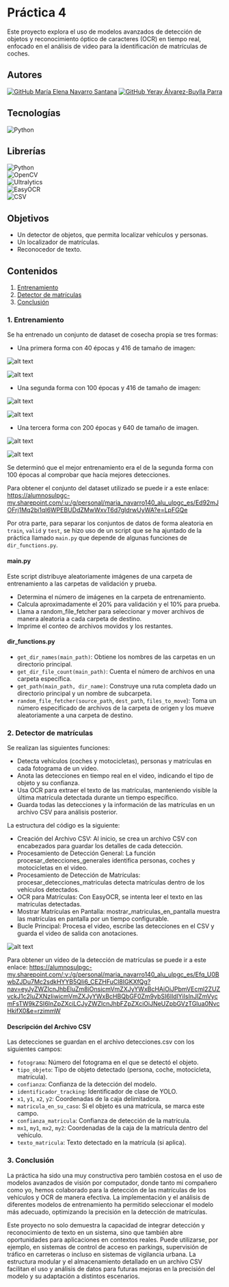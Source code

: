 # Práctica 4

Este proyecto explora el uso de modelos avanzados de detección de objetos y reconocimiento óptico de caracteres (OCR) en tiempo real, enfocado en el análisis de video para la identificación de matrículas de coches.

## Autores
[![GitHub María Elena Navarro Santana](https://img.shields.io/badge/GitHub-Elena%20Navarro-red?style=flat&logo=github)](https://github.com/ElenaaNavarroo)
[![GitHub Yeray Álvarez-Buylla Parra](https://img.shields.io/badge/GitHub-Yeray%20Álvarez-blue?style=flat&logo=github)](https://github.com/yabpenserio)

## Tecnologías 
![Python](https://img.shields.io/badge/Python-3776AB?style=flat&logo=python&logoColor=white)

## Librerías
![Python](https://img.shields.io/badge/Python-3776AB?style=flat&logo=python&logoColor=white)  
![OpenCV](https://img.shields.io/badge/OpenCV-5C3EE8?style=flat&logo=opencv&logoColor=white)  
![Ultralytics](https://img.shields.io/badge/Ultralytics-FF5C00?style=flat&logo=data:image/png;base64,iVBORw0KGgoAAAANSUhEUgAAABAAAAAQCAYAAAAf8%2F9hAAAABmJLR0QA/wD/AP+gvaeTAAAAJ0lEQVQ4jWNgGAUjGLQAS/6HOMzAEEBQYHwWiwjGggWMDYFGAYAAE1xBppUvgwbAAAAAElFTkSuQmCC&logoColor=white)  
![EasyOCR](https://img.shields.io/badge/EasyOCR-FFCA28?style=flat&logo=python&logoColor=white)  
![CSV](https://img.shields.io/badge/CSV-003366?style=flat&logo=csv&logoColor=white)  

## Objetivos
- Un detector de objetos, que permita localizar vehículos y personas.
- Un localizador de matrículas.
- Reconocedor de texto.

## Contenidos
1. [Entrenamiento](#1-entrenamiento)
2. [Detector de matrículas](#2-detector-de-matrículas)
3. [Conclusión](#3-conclusión)

### 1. Entrenamiento
Se ha entrenado un conjunto de dataset de cosecha propia se tres formas:

- Una primera forma con 40 épocas y 416 de tamaño de imagen:

![alt text](<Captura de pantalla 2024-10-25 174642.png>)

![alt text](<Captura de pantalla 2024-10-25 174653.png>)

- Una segunda forma con 100 épocas y 416 de tamaño de imagen:

![alt text](<Captura de pantalla 2024-10-28 192137.png>)

![alt text](<Captura de pantalla 2024-10-28 192149.png>)

- Una tercera forma con 200 épocas y 640 de tamaño de imagen.

![alt text](<Captura de pantalla 2024-10-29 143820.png>)

![alt text](<Captura de pantalla 2024-10-29 143833.png>)

Se determinó que el mejor entrenamiento era el de la segunda forma con 100 épocas al comprobar que hacía mejores detecciones.

Para obtener el conjunto del dataset utilizado se puede ir a este enlace: https://alumnosulpgc-my.sharepoint.com/:u:/g/personal/maria_navarro140_alu_ulpgc_es/Ed92mJOFrj1Mq2bi1qI6WPEBUDdZMwWxvT6d7gIdrwUyWA?e=LpFGQe

Por otra parte, para separar los conjuntos de datos de forma aleatoria en `train`, `valid` y `test`, se hizo uso de un script que se ha ajuntado de la práctica llamado `main.py` que depende de algunas funciones de `dir_functions.py`.

#### main.py

Este script distribuye aleatoriamente imágenes de una carpeta de entrenamiento a las carpetas de validación y prueba.

- Determina el número de imágenes en la carpeta de entrenamiento.
- Calcula aproximadamente el 20% para validación y el 10% para prueba.
- Llama a random_file_fetcher para seleccionar y mover archivos de manera aleatoria a cada carpeta de destino.
- Imprime el conteo de archivos movidos y los restantes.

#### dir_functions.py

- `get_dir_names(main_path)`: Obtiene los nombres de las carpetas en un directorio principal.
- `get_dir_file_count(main_path)`: Cuenta el número de archivos en una carpeta específica.
- `get_path(main_path, dir_name)`: Construye una ruta completa dado un directorio principal y un nombre de subcarpeta.
- `random_file_fetcher(source_path`, `dest_path`, `files_to_move`): Toma un número especificado de archivos de la carpeta de origen y los mueve aleatoriamente a una carpeta de destino.

### 2. Detector de matrículas

Se realizan las siguientes funciones:

- Detecta vehículos (coches y motocicletas), personas y matrículas en cada fotograma de un video.
- Anota las detecciones en tiempo real en el video, indicando el tipo de objeto y su confianza.
- Usa OCR para extraer el texto de las matrículas, manteniendo visible la última matrícula detectada durante un tiempo específico.
- Guarda todas las detecciones y la información de las matrículas en un archivo CSV para análisis posterior.

La estructura del código es la siguiente:

- Creación del Archivo CSV: Al inicio, se crea un archivo CSV con encabezados para guardar los detalles de cada detección.
- Procesamiento de Detección General: La función procesar_detecciones_generales identifica personas, coches y motocicletas en el video.
- Procesamiento de Detección de Matrículas: procesar_detecciones_matriculas detecta matrículas dentro de los vehículos detectados.
- OCR para Matrículas: Con EasyOCR, se intenta leer el texto en las matrículas detectadas.
- Mostrar Matrículas en Pantalla: mostrar_matriculas_en_pantalla muestra las matrículas en pantalla por un tiempo configurable.
- Bucle Principal: Procesa el video, escribe las detecciones en el CSV y guarda el video de salida con anotaciones.

![alt text](image.png)

Para obtener un vídeo de la detección de matrículas se puede ir a este enlace: https://alumnosulpgc-my.sharepoint.com/:v:/g/personal/maria_navarro140_alu_ulpgc_es/Efq_U0BwbZJDu7Mc2sdkHYYB5QIi6_CEZHFuCl8IGKXfQg?nav=eyJyZWZlcnJhbEluZm8iOnsicmVmZXJyYWxBcHAiOiJPbmVEcml2ZUZvckJ1c2luZXNzIiwicmVmZXJyYWxBcHBQbGF0Zm9ybSI6IldlYiIsInJlZmVycmFsTW9kZSI6InZpZXciLCJyZWZlcnJhbFZpZXciOiJNeUZpbGVzTGlua0NvcHkifX0&e=rzimmW 

#### Descripción del Archivo CSV
Las detecciones se guardan en el archivo detecciones.csv con los siguientes campos:

- `fotograma`: Número del fotograma en el que se detectó el objeto.
- `tipo_objeto`: Tipo de objeto detectado (persona, coche, motocicleta, matrícula).
- `confianza`: Confianza de la detección del modelo.
- `identificador_tracking`: Identificador de clase de YOLO.
- `x1`, `y1`, `x2`, `y2`: Coordenadas de la caja delimitadora.
- `matricula_en_su_caso`: Si el objeto es una matrícula, se marca este campo.
- `confianza_matricula`: Confianza de detección de la matrícula.
- `mx1`, `my1`, `mx2`, `my2`: Coordenadas de la caja de la matrícula dentro del vehículo.
- `texto_matricula`: Texto detectado en la matrícula (si aplica).

### 3. Conclusión

La práctica ha sido una muy constructiva pero también costosa en el uso de modelos avanzados de visión por computador, donde tanto mi compañero como yo, hemos colaborado para la detección de las matrículas de los vehículos y OCR de manera efectiva. La implementación y el análisis de diferentes modelos de entrenamiento ha permitido seleccionar el modelo más adecuado, optimizando la precisión en la detección de matrículas.

Este proyecto no solo demuestra la capacidad de integrar detección y reconocimiento de texto en un sistema, sino que también abre oportunidades para aplicaciones en contextos reales. Puede utilizarse, por ejemplo, en sistemas de control de acceso en parkings, supervisión de tráfico en carreteras o incluso en sistemas de vigilancia urbana. La estructura modular y el almacenamiento detallado en un archivo CSV facilitan el uso y análisis de datos para futuras mejoras en la precisión del modelo y su adaptación a distintos escenarios.
